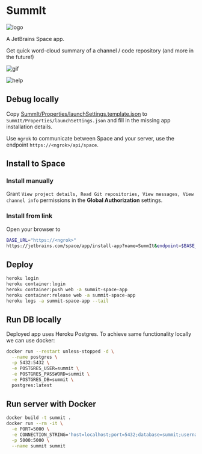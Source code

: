 # SummIt

![logo](https://i.imgur.com/XE27BsP.png)

A JetBrains Space app.

Get quick word-cloud summary of a channel / code repository (and more in the future!)

![gif](https://i.imgur.com/EYWp8fk.gif)

![help](https://i.imgur.com/Ztsyky6.png)

## Debug locally

Copy [SummIt/Properties/launchSettings.template.json](SummIt/Properties/launchSettings.template.json) to `SummIt/Properties/launchSettings.json` and fill in the missing app installation details.

Use `ngrok` to communicate between Space and your server, use the endpoint `https://<ngrok>/api/space`.

## Install to Space

### Install manually

Grant `View project details, Read Git repositories, View messages, View channel info` permissions in the **Global Authorization** settings.

### Install from link

Open your browser to

```sh
BASE_URL="https://<ngrok>"
https://jetbrains.com/space/app/install-app?name=SummIt&endpoint=$BASE_URL/api/space
```

## Deploy

```sh
heroku login
heroku container:login
heroku container:push web -a summit-space-app
heroku container:release web -a summit-space-app
heroku logs -a summit-space-app --tail
```

## Run DB locally

Deployed app uses Heroku Postgres. To achieve same functionality locally we can use docker:

```sh
docker run --restart unless-stopped -d \
  --name postgres \
  -p 5432:5432 \
  -e POSTGRES_USER=summit \
  -e POSTGRES_PASSWORD=summit \
  -e POSTGRES_DB=summit \
  postgres:latest
```

## Run server with Docker

```sh
docker build -t summit .
docker run --rm -it \
  -e PORT=5000 \
  -e CONNECTION_STRING='host=localhost;port=5432;database=summit;username=summit;password=summit' \
  -p 5000:5000 \
  --name summit summit
```
